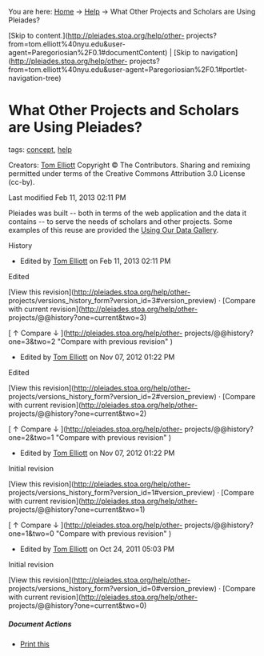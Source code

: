 You are here: [Home](http://pleiades.stoa.org/home) →
[Help](http://pleiades.stoa.org/help) →  What Other Projects and Scholars are
Using Pleiades?

[Skip to content.](http://pleiades.stoa.org/help/other-
projects?from=tom.elliott%40nyu.edu&user-
agent=Paregoriosian%2F0.1#documentContent) | [Skip to
navigation](http://pleiades.stoa.org/help/other-
projects?from=tom.elliott%40nyu.edu&user-agent=Paregoriosian%2F0.1#portlet-
navigation-tree)

#  What Other Projects and Scholars are Using Pleiades?

tags:  [concept](http://pleiades.stoa.org/search?Subject%3Alist=concept),
[help](http://pleiades.stoa.org/search?Subject%3Alist=help)

Creators: [Tom Elliott](/author/thomase) Copyright © The Contributors. Sharing
and remixing permitted under terms of the Creative Commons Attribution 3.0
License (cc-by).

Last modified  Feb 11, 2013 02:11 PM

Pleiades was built -- both in terms of the web application and the data it
contains -- to serve the needs of scholars and other projects. Some examples
of this reuse are provided the [Using Our Data Gallery](../docs/using-our-data
"Using Our Data" ).

History

    

  * Edited by [Tom Elliott](http://pleiades.stoa.org/author/thomase) on Feb 11, 2013 02:11 PM 

Edited

[View this revision](http://pleiades.stoa.org/help/other-
projects/versions_history_form?version_id=3#version_preview) · [Compare with
current revision](http://pleiades.stoa.org/help/other-
projects/@@history?one=current&two=3)

[ ↑ Compare ↓ ](http://pleiades.stoa.org/help/other-
projects/@@history?one=3&two=2 "Compare with previous revision" )

  * Edited by [Tom Elliott](http://pleiades.stoa.org/author/thomase) on Nov 07, 2012 01:22 PM 

Edited

[View this revision](http://pleiades.stoa.org/help/other-
projects/versions_history_form?version_id=2#version_preview) · [Compare with
current revision](http://pleiades.stoa.org/help/other-
projects/@@history?one=current&two=2)

[ ↑ Compare ↓ ](http://pleiades.stoa.org/help/other-
projects/@@history?one=2&two=1 "Compare with previous revision" )

  * Edited by [Tom Elliott](http://pleiades.stoa.org/author/thomase) on Nov 07, 2012 01:22 PM 

Initial revision

[View this revision](http://pleiades.stoa.org/help/other-
projects/versions_history_form?version_id=1#version_preview) · [Compare with
current revision](http://pleiades.stoa.org/help/other-
projects/@@history?one=current&two=1)

[ ↑ Compare ↓ ](http://pleiades.stoa.org/help/other-
projects/@@history?one=1&two=0 "Compare with previous revision" )

  * Edited by [Tom Elliott](http://pleiades.stoa.org/author/thomase) on Oct 24, 2011 05:03 PM 

Initial revision

[View this revision](http://pleiades.stoa.org/help/other-
projects/versions_history_form?version_id=0#version_preview) · [Compare with
current revision](http://pleiades.stoa.org/help/other-
projects/@@history?one=current&two=0)

##### Document Actions

  * [Print this](javascript:this.print\(\); "" )

